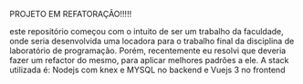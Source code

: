 PROJETO EM REFATORAÇÃO!!!!!

este repositório começou com o intuito de ser um trabalho da faculdade, onde seria desenvolvida uma locadora para o trabalho final da disciplina de laboratório de programação. Porém, recentemente eu resolvi que deveria fazer um refactor do mesmo, para aplicar melhores padrões a ele.
A stack utilizada é: Nodejs com knex e MYSQL no backend e Vuejs 3 no frontend
